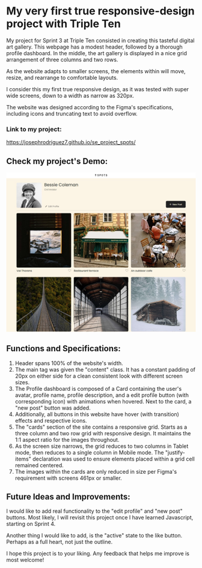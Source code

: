 # My very first true responsive-design project with Triple Ten

My project for Sprint 3 at Triple Ten consisted in creating this tasteful digital art gallery. This webpage has a modest header, followed by a thorough profile dashboard. In the middle, the art gallery is displayed in a nice grid arrangement of three columns and two rows.

As the website adapts to smaller screens, the elements within will move, resize, and rearrange to comfortable layouts.

I consider this my first true responsive design, as it was tested with super wide screens, down to a width as narrow as 320px.

The website was designed according to the Figma's specifications, including icons and truncating text to avoid overflow.

### Link to my project:

https://josephrodriguez7.github.io/se_project_spots/

## Check my project's Demo:

[![Watch the demo](demo/demo-screenshot.jpg)](demo/demo-video.mp4)

## Functions and Specifications:

1. Header spans 100% of the website's width.
2. The main tag was given the "content" class. It has a constant padding of 20px on either side for a clean consistent look with different screen sizes.
3. The Profile dashboard is composed of a Card containing the user's avatar, profile name, profile description, and a edit profile button (with corresponding icon) with animations when hovered. Next to the card, a "new post" button was added.
4. Additionally, all buttons in this website have hover (with transition) effects and respective icons.
5. The "cards" section of the site contains a responsive grid. Starts as a three column and two row grid with responsive design. It maintains the 1:1 aspect ratio for the images throughout.
6. As the screen size narrows, the grid reduces to two columns in Tablet mode, then reduces to a single column in Mobile mode. The "justify-items" declaration was used to ensure elements placed within a grid cell remained centered.
7. The images within the cards are only reduced in size per Figma's requirement with screens 461px or smaller.

## Future Ideas and Improvements:

I would like to add real functionality to the "edit profile" and "new post" buttons. Most likely, I will revisit this project once I have learned Javascript, starting on Sprint 4.

Another thing I would like to add, is the "active" state to the like button. Perhaps as a full heart, not just the outline.

I hope this project is to your liking. Any feedback that helps me improve is most welcome!
